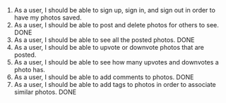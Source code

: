 1. As a user, I should be able to sign up, sign in, and sign out in order to have my photos saved.
2. As a user, I should be able to post and delete photos for others to see. DONE
3. As a user, I should be able to see all the posted photos. DONE
4. As a user, I should be able to upvote or downvote photos that are posted.
5. As a user, I should be able to see how many upvotes and downvotes a photo has.
6. As a user, I should be able to add comments to photos. DONE
7. As a user, I should be able to add tags to photos in order to associate similar photos. DONE
